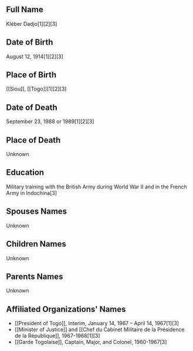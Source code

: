 ## Full Name
Kléber Dadjo[1][2][3]

## Date of Birth
August 12, 1914[1][2][3]

## Place of Birth
[[Siou]], [[Togo]][1][2][3]

## Date of Death
September 23, 1988 or 1989[1][2][3]

## Place of Death
Unknown

## Education
Military training with the British Army during World War II and in the French Army in Indochina[3]

## Spouses Names
Unknown

## Children Names
Unknown

## Parents Names
Unknown

## Affiliated Organizations' Names
- [[President of Togo]], Interim, January 14, 1967 – April 14, 1967[1][3]
- [[Minister of Justice]] and [[Chef du Cabinet Militaire de la Présidence de la République]], 1967-1968[1][3]
- [[Garde Togolaise]], Captain, Major, and Colonel, 1960-1967[3]

